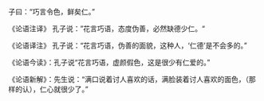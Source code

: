子曰：“巧言令色，鲜矣仁。”

《论语注译》 孔子说：”花言巧语，态度伪善，必然缺德少仁。“

《论语译注》 孔子说：“花言巧语，伪善的面貌，这种人，‘仁德’是不会多的。”

《论语今读》：孔子说“花言巧语，虚颜假色，这是很少有仁爱的。”

《论语新解》：先生说：“满口说着讨人喜欢的话，满脸装着讨人喜欢的面色，（那样的认），仁心就很少了。”
